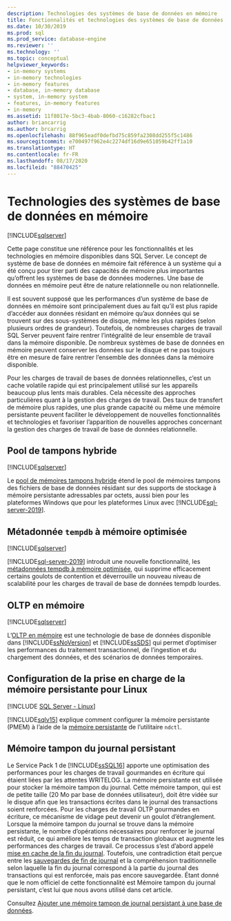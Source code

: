 ```yaml
---
description: Technologies des systèmes de base de données en mémoire
title: Fonctionnalités et technologies des systèmes de base de données en mémoire
ms.date: 10/30/2019
ms.prod: sql
ms.prod_service: database-engine
ms.reviewer: ''
ms.technology: ''
ms.topic: conceptual
helpviewer_keywords:
- in-memory systems
- in-memory technologies
- in-memory features
- database, in-memory database
- system, in-memory system
- features, in-memory features
- in-memory
ms.assetid: 11f8017e-5bc3-4bab-8060-c16282cfbac1
author: briancarrig
ms.author: brcarrig
ms.openlocfilehash: 88f965eadf0defbd75c859fa2308dd255f5c1486
ms.sourcegitcommit: e700497f962e4c2274df16d9e651059b42ff1a10
ms.translationtype: HT
ms.contentlocale: fr-FR
ms.lasthandoff: 08/17/2020
ms.locfileid: "88470425"
---
```

# <a name="in-memory-database-systems-and-technologies"></a>Technologies des systèmes de base de données en mémoire

[!INCLUDE[sqlserver](../includes/applies-to-version/sqlserver.md)]

Cette page constitue une référence pour les fonctionnalités et les technologies en mémoire disponibles dans SQL Server. Le concept de système de base de données en mémoire fait référence à un système qui a été conçu pour tirer parti des capacités de mémoire plus importantes qu’offrent les systèmes de base de données modernes. Une base de données en mémoire peut être de nature relationnelle ou non relationnelle.

Il est souvent supposé que les performances d’un système de base de données en mémoire sont principalement dues au fait qu’il est plus rapide d’accéder aux données résidant en mémoire qu’aux données qui se trouvent sur des sous-systèmes de disque, même les plus rapides (selon plusieurs ordres de grandeur). Toutefois, de nombreuses charges de travail SQL Server peuvent faire rentrer l’intégralité de leur ensemble de travail dans la mémoire disponible. De nombreux systèmes de base de données en mémoire peuvent conserver les données sur le disque et ne pas toujours être en mesure de faire rentrer l’ensemble des données dans la mémoire disponible.

Pour les charges de travail de bases de données relationnelles, c’est un cache volatile rapide qui est principalement utilisé sur les appareils beaucoup plus lents mais durables. Cela nécessite des approches particulières quant à la gestion des charges de travail. Des taux de transfert de mémoire plus rapides, une plus grande capacité ou même une mémoire persistante peuvent faciliter le développement de nouvelles fonctionnalités et technologies et favoriser l’apparition de nouvelles approches concernant la gestion des charges de travail de base de données relationnelle.

## <a name="hybrid-buffer-pool"></a>Pool de tampons hybride

[!INCLUDE[sqlserver](../includes/applies-to-version/sqlserver.md)]

Le [pool de mémoires tampons hybride](../database-engine/configure-windows/hybrid-buffer-pool.md) étend le pool de mémoires tampons des fichiers de base de données résidant sur des supports de stockage à mémoire persistante adressables par octets, aussi bien pour les plateformes Windows que pour les plateformes Linux avec [!INCLUDE[sql-server-2019](../includes/sssqlv15-md.md)].

## <a name="memory-optimized-tempdb-metadata"></a>Métadonnée `tempdb` à mémoire optimisée

[!INCLUDE[sqlserver](../includes/applies-to-version/sqlserver.md)]

[!INCLUDE[sql-server-2019](../includes/sssqlv15-md.md)] introduit une nouvelle fonctionnalité, les [métadonnées tempdb à mémoire optimisée](./databases/tempdb-database.md#memory-optimized-tempdb-metadata), qui supprime efficacement certains goulots de contention et déverrouille un nouveau niveau de scalabilité pour les charges de travail de base de données tempdb lourdes.

## <a name="in-memory-oltp"></a>OLTP en mémoire

[!INCLUDE[sqlserver](../includes/applies-to-version/sqlserver.md)]

L’[OLTP en mémoire](./in-memory-oltp/in-memory-oltp-in-memory-optimization.md) est une technologie de base de données disponible dans [!INCLUDE[ssNoVersion](../includes/ssnoversion-md.md)] et [!INCLUDE[ssSDS](../includes/sssds-md.md)] qui permet d’optimiser les performances du traitement transactionnel, de l’ingestion et du chargement des données, et des scénarios de données temporaires.

## <a name="configuring-persistent-memory-support-for-linux"></a>Configuration de la prise en charge de la mémoire persistante pour Linux

[!INCLUDE [SQL Server - Linux](../includes/applies-to-version/sql-linux.md)]

[!INCLUDE[sqlv15](../includes/sssqlv15-md.md)] explique comment configurer la mémoire persistante (PMEM) à l’aide de la [mémoire persistante](../linux/sql-server-linux-configure-pmem.md) de l’utilitaire `ndctl`.

## <a name="persisted-log-buffer"></a>Mémoire tampon du journal persistant

Le Service Pack 1 de [!INCLUDE[ssSQL16](../includes/sssql16-md.md)] apporte une optimisation des performances pour les charges de travail gourmandes en écriture qui étaient liées par les attentes WRITELOG. La mémoire persistante est utilisée pour stocker la mémoire tampon du journal. Cette mémoire tampon, qui est de petite taille (20 Mo par base de données utilisateur), doit être vidée sur le disque afin que les transactions écrites dans le journal des transactions soient renforcées. Pour les charges de travail OLTP gourmandes en écriture, ce mécanisme de vidage peut devenir un goulot d’étranglement. Lorsque la mémoire tampon du journal se trouve dans la mémoire persistante, le nombre d’opérations nécessaires pour renforcer le journal est réduit, ce qui améliore les temps de transaction globaux et augmente les performances des charges de travail. Ce processus s’est d’abord appelé [mise en cache de la fin du journal]( https://blogs.msdn.microsoft.com/bobsql/2016/11/08/how-it-works-it-just-runs-faster-non-volatile-memory-sql-server-tail-of-log-caching-on-nvdimm/). Toutefois, une contradiction était perçue entre les [sauvegardes de fin de journal](./backup-restore/tail-log-backups-sql-server.md) et la compréhension traditionnelle selon laquelle la fin du journal correspond à la partie du journal des transactions qui est renforcée, mais pas encore sauvegardée. Étant donné que le nom officiel de cette fonctionnalité est Mémoire tampon du journal persistant, c’est lui que nous avons utilisé dans cet article.

Consultez [Ajouter une mémoire tampon de journal persistant à une base de données](./databases/add-persisted-log-buffer.md).

